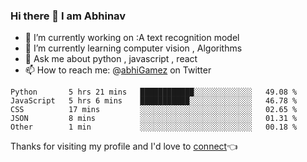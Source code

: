 ### Hi there 👋 I am Abhinav


 - 🔭 I’m currently working on :A text recognition model
 - 🌱 I’m currently learning computer vision , Algorithms
 - 💬 Ask me about python , javascript , react 
 - 📫 How to reach me: @[abhiGamez](https://twitter.com/abhiGamez) on Twitter
 

<!--START_SECTION:waka-->
```text
Python       5 hrs 21 mins   ████████████░░░░░░░░░░░░░   49.08 % 
JavaScript   5 hrs 6 mins    ███████████░░░░░░░░░░░░░░   46.78 % 
CSS          17 mins         ░░░░░░░░░░░░░░░░░░░░░░░░░   02.65 % 
JSON         8 mins          ░░░░░░░░░░░░░░░░░░░░░░░░░   01.31 % 
Other        1 min           ░░░░░░░░░░░░░░░░░░░░░░░░░   00.18 %
```
<!--END_SECTION:waka-->


Thanks for visiting my profile and I'd love to [connect](https://www.linkedin.com/in/abhinav-t-b-226172190/)👈


